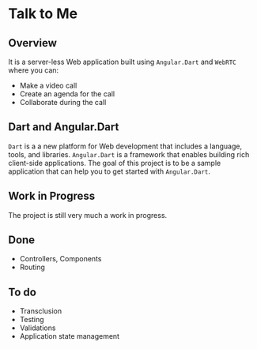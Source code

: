 # Talk to Me

## Overview

It is a server-less Web application built using `Angular.Dart` and `WebRTC` where you can:

* Make a video call
* Create an agenda for the call
* Collaborate during the call

## Dart and Angular.Dart

`Dart` is a a new platform for Web development that includes a language, tools, and libraries. `Angular.Dart` is a framework that enables building rich client-side applications. The goal of this project is to be a sample application that can help you to get started with `Angular.Dart`.

## Work in Progress

The project is still very much a work in progress.

## Done

* Controllers, Components
* Routing

## To do

* Transclusion
* Testing
* Validations
* Application state management